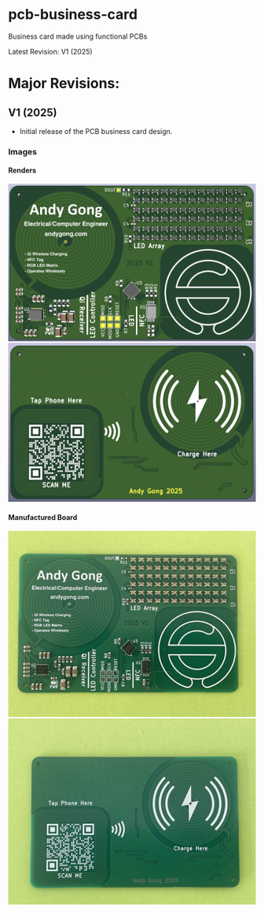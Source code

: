 # pcb-business-card
Business card made using functional PCBs

Latest Revision: V1 (2025)

# Major Revisions:
## V1 (2025)
- Initial release of the PCB business card design.

### Images

#### Renders
![V1 Front](img/v1/v1_front_comp.png)
![V1 Back](img/v1/v1_back.png)
#### Manufactured Board
![V1 Manufactured Front](img/v1/v1_front_irl.jpg)
![V1 Manufactured Back](img/v1/v1_back_irl.jpg)